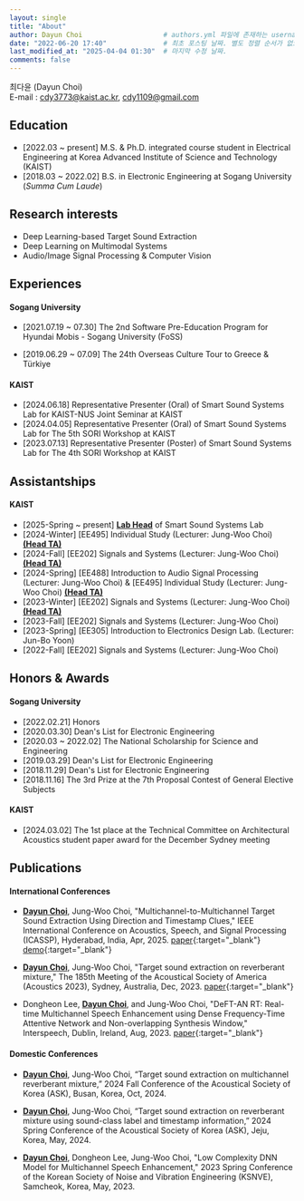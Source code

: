 ```yaml
---
layout: single
title: "About"
author: Dayun Choi                    # authors.yml 파일에 존재하는 username 값
date: "2022-06-20 17:40"              # 최초 포스팅 날짜. 별도 정렬 순서가 없으면 이 값으로 정렬됨. 파일명에 기록되어있다면 생략 가능.
last_modified_at: "2025-04-04 01:30"  # 마지막 수정 날짜.
comments: false
---
```


최다윤 (Dayun Choi)  
E-mail : cdy3773@kaist.ac.kr, cdy1109@gmail.com


## Education
- \[2022.03 ~ present\]  M.S. & Ph.D. integrated course student in Electrical Engineering at Korea Advanced Institute of Science and Technology (KAIST)
- \[2018.03 ~ 2022.02\]  B.S. in Electronic Engineering at Sogang University (_Summa Cum Laude_)
<!-- - \[2014.03 ~ 2017.02\]  Sewon Highschool -->


## Research interests
- Deep Learning-based Target Sound Extraction
- Deep Learning on Multimodal Systems
- Audio/Image Signal Processing & Computer Vision


## Experiences
#### Sogang University
- \[2021.07.19 ~ 07.30\]  The 2nd Software Pre-Education Program for Hyundai Mobis - Sogang University (FoSS)
<!-- [link](https://jewel-emmental-07f.notion.site/FoSS-2-SW-1550c601fff34920a9844514472474d0){:target="_blank"} -->
- \[2019.06.29 ~ 07.09\]  The 24th Overseas Culture Tour to Greece & Türkiye

#### KAIST
- \[2024.06.18\]  Representative Presenter (Oral) of Smart Sound Systems Lab for KAIST-NUS Joint Seminar at KAIST
- \[2024.04.05\]  Representative Presenter (Oral) of Smart Sound Systems Lab for The 5th SORI Workshop at KAIST
- \[2023.07.13\]  Representative Presenter (Poster) of Smart Sound Systems Lab for The 4th SORI Workshop at KAIST


## Assistantships
#### KAIST
- \[2025-Spring ~ present\]  **<U>Lab Head</U>** of Smart Sound Systems Lab
- \[2024-Winter\]  \[EE495\] Individual Study (Lecturer: Jung-Woo Choi) **<U>(Head TA)</U>**
- \[2024-Fall\]  \[EE202\] Signals and Systems (Lecturer: Jung-Woo Choi) **<U>(Head TA)</U>**
- \[2024-Spring\]  \[EE488\] Introduction to Audio Signal Processing (Lecturer: Jung-Woo Choi) & \[EE495\] Individual Study (Lecturer: Jung-Woo Choi) **<U>(Head TA)</U>**
- \[2023-Winter\]  \[EE202\] Signals and Systems (Lecturer: Jung-Woo Choi) **<U>(Head TA)</U>**
- \[2023-Fall\]  \[EE202\] Signals and Systems (Lecturer: Jung-Woo Choi)
- \[2023-Spring\]  \[EE305\] Introduction to Electronics Design Lab. (Lecturer: Jun-Bo Yoon)
- \[2022-Fall\]  \[EE202\] Signals and Systems (Lecturer: Jung-Woo Choi)


## Honors & Awards
#### Sogang University
- \[2022.02.21\]  Honors
- \[2020.03.30\]  Dean's List for Electronic Engineering
- \[2020.03 ~ 2022.02\]  The National Scholarship for Science and Engineering
- \[2019.03.29\]  Dean's List for Electronic Engineering
- \[2018.11.29\]  Dean's List for Electronic Engineering
- \[2018.11.16\]  The 3rd Prize at the 7th Proposal Contest of General Elective Subjects
<!-- [link](http://wholeperson.sogang.ac.kr/front/boardlist.do?bbsconfig=1){:target="_blank"} -->

#### KAIST
- \[2024.03.02\]  The 1st place at the Technical Committee on Architectural Acoustics student paper award for the December Sydney meeting


## Publications
#### International Conferences
- **<U>Dayun Choi</U>**, Jung-Woo Choi, "Multichannel-to-Multichannel Target Sound Extraction Using Direction and Timestamp Clues," IEEE International Conference on Acoustics, Speech, and Signal Processing (ICASSP), Hyderabad, India, Apr, 2025. [paper](https://doi.org/10.1109/ICASSP49660.2025.10890145){:target="_blank"} [demo](https://choishio.github.io/demo_M2M-TSE/){:target="_blank"}

- **<U>Dayun Choi</U>**, Jung-Woo Choi, "Target sound extraction on reverberant mixture," The 185th Meeting of the Acoustical Society of America (Acoustics 2023), Sydney, Australia, Dec, 2023. [paper](https://doi.org/10.1121/10.0023494){:target="_blank"}

- Dongheon Lee, **<U>Dayun Choi</U>**, and Jung-Woo Choi, "DeFT-AN RT: Real-time Multichannel Speech Enhancement using Dense Frequency-Time Attentive Network and Non-overlapping Synthesis Window," Interspeech, Dublin, Ireland, Aug, 2023. [paper](https://web.archive.org/web/20240128020151id_/https://www.isca-archive.org/interspeech_2023/lee23j_interspeech.pdf){:target="_blank"}

#### Domestic Conferences
- **<U>Dayun Choi</U>**, Jung-Woo Choi, “Target sound extraction on multichannel reverberant mixture,” 2024 Fall Conference of the Acoustical Society of Korea (ASK), Busan, Korea, Oct, 2024.
<!-- [link](https://www.ask.or.kr/){:target="_blank"} -->

- **<U>Dayun Choi</U>**, Jung-Woo Choi, “Target sound extraction on reverberant mixture using sound-class label and timestamp information,” 2024 Spring Conference of the Acoustical Society of Korea (ASK), Jeju, Korea, May, 2024.
<!-- [link](https://www.ask.or.kr/){:target="_blank"} -->

- **<U>Dayun Choi</U>**, Dongheon Lee, Jung-Woo Choi, "Low Complexity DNN Model for Multichannel Speech Enhancement," 2023 Spring Conference of the Korean Society of Noise and Vibration Engineering (KSNVE), Samcheok, Korea, May, 2023.
<!-- [link](https://conf.ksnve.or.kr/2023s/){:target="_blank"} -->